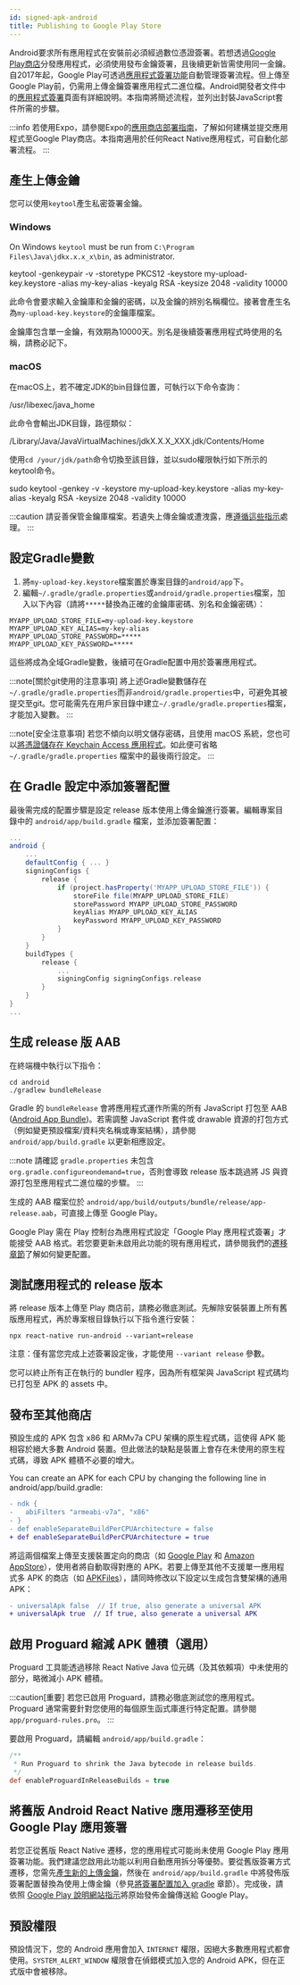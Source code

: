 ```yaml
---
id: signed-apk-android
title: Publishing to Google Play Store
---
```


Android要求所有應用程式在安裝前必須經過數位憑證簽署。若想透過[Google Play商店](https://play.google.com/store)分發應用程式，必須使用發布金鑰簽署，且後續更新皆需使用同一金鑰。自2017年起，Google Play可透過[應用程式簽署功能](https://developer.android.com/studio/publish/app-signing#app-signing-google-play)自動管理簽署流程。但上傳至Google Play前，仍需用上傳金鑰簽署應用程式二進位檔。Android開發者文件中的[應用程式簽署](https://developer.android.com/tools/publishing/app-signing.html)頁面有詳細說明。本指南將簡述流程，並列出封裝JavaScript套件所需的步驟。

:::info
若使用Expo，請參閱Expo的[應用商店部署指南](https://docs.expo.dev/distribution/app-stores/)，了解如何建構並提交應用程式至Google Play商店。本指南適用於任何React Native應用程式，可自動化部署流程。
:::

## 產生上傳金鑰

您可以使用`keytool`產生私密簽署金鑰。

### Windows

On Windows `keytool` must be run from `C:\Program Files\Java\jdkx.x.x_x\bin`, as administrator.

keytool -genkeypair -v -storetype PKCS12 -keystore my-upload-key.keystore -alias my-key-alias -keyalg RSA -keysize 2048 -validity 10000

此命令會要求輸入金鑰庫和金鑰的密碼，以及金鑰的辨別名稱欄位。接著會產生名為`my-upload-key.keystore`的金鑰庫檔案。

金鑰庫包含單一金鑰，有效期為10000天。別名是後續簽署應用程式時使用的名稱，請務必記下。

### macOS

在macOS上，若不確定JDK的bin目錄位置，可執行以下命令查詢：

/usr/libexec/java_home

此命令會輸出JDK目錄，路徑類似：

/Library/Java/JavaVirtualMachines/jdkX.X.X_XXX.jdk/Contents/Home

使用`cd /your/jdk/path`命令切換至該目錄，並以sudo權限執行如下所示的keytool命令。

sudo keytool -genkey -v -keystore my-upload-key.keystore -alias my-key-alias -keyalg RSA -keysize 2048 -validity 10000

:::caution
請妥善保管金鑰庫檔案。若遺失上傳金鑰或遭洩露，應[遵循這些指示](https://support.google.com/googleplay/android-developer/answer/7384423#reset)處理。
:::

## 設定Gradle變數

1. 將`my-upload-key.keystore`檔案置於專案目錄的`android/app`下。
2. 編輯`~/.gradle/gradle.properties`或`android/gradle.properties`檔案，加入以下內容（請將`*****`替換為正確的金鑰庫密碼、別名和金鑰密碼）：

```
MYAPP_UPLOAD_STORE_FILE=my-upload-key.keystore
MYAPP_UPLOAD_KEY_ALIAS=my-key-alias
MYAPP_UPLOAD_STORE_PASSWORD=*****
MYAPP_UPLOAD_KEY_PASSWORD=*****
```

這些將成為全域Gradle變數，後續可在Gradle配置中用於簽署應用程式。

:::note[關於git使用的注意事項]
將上述Gradle變數儲存在`~/.gradle/gradle.properties`而非`android/gradle.properties`中，可避免其被提交至git。您可能需先在用戶家目錄中建立`~/.gradle/gradle.properties`檔案，才能加入變數。
:::

:::note[安全注意事項]
若您不傾向以明文儲存密碼，且使用 macOS 系統，您也可以[將憑證儲存在 Keychain Access 應用程式](https://pilloxa.gitlab.io/posts/safer-passwords-in-gradle/)。如此便可省略 `~/.gradle/gradle.properties` 檔案中的最後兩行設定。
:::

## 在 Gradle 設定中添加簽署配置

最後需完成的配置步驟是設定 release 版本使用上傳金鑰進行簽署。編輯專案目錄中的 `android/app/build.gradle` 檔案，並添加簽署配置：

```groovy
...
android {
    ...
    defaultConfig { ... }
    signingConfigs {
        release {
            if (project.hasProperty('MYAPP_UPLOAD_STORE_FILE')) {
                storeFile file(MYAPP_UPLOAD_STORE_FILE)
                storePassword MYAPP_UPLOAD_STORE_PASSWORD
                keyAlias MYAPP_UPLOAD_KEY_ALIAS
                keyPassword MYAPP_UPLOAD_KEY_PASSWORD
            }
        }
    }
    buildTypes {
        release {
            ...
            signingConfig signingConfigs.release
        }
    }
}
...
```

## 生成 release 版 AAB

在終端機中執行以下指令：

```shell
cd android
./gradlew bundleRelease
```

Gradle 的 `bundleRelease` 會將應用程式運作所需的所有 JavaScript 打包至 AAB ([Android App Bundle](https://developer.android.com/guide/app-bundle))。若需調整 JavaScript 套件或 drawable 資源的打包方式（例如變更預設檔案/資料夾名稱或專案結構），請參閱 `android/app/build.gradle` 以更新相應設定。

:::note
請確認 `gradle.properties` 未包含 `org.gradle.configureondemand=true`，否則會導致 release 版本跳過將 JS 與資源打包至應用程式二進位檔的步驟。
:::

生成的 AAB 檔案位於 `android/app/build/outputs/bundle/release/app-release.aab`，可直接上傳至 Google Play。

Google Play 需在 Play 控制台為應用程式設定「Google Play 應用程式簽署」才能接受 AAB 格式。若您要更新未啟用此功能的現有應用程式，請參閱我們的[遷移章節](#migrating-old-android-react-native-apps-to-use-app-signing-by-google-play)了解如何變更配置。

## 測試應用程式的 release 版本

將 release 版本上傳至 Play 商店前，請務必徹底測試。先解除安裝裝置上所有舊版應用程式，再於專案根目錄執行以下指令進行安裝：

```shell
npx react-native run-android --variant=release
```

注意：僅有當您完成上述簽署設定後，才能使用 `--variant release` 參數。

您可以終止所有正在執行的 bundler 程序，因為所有框架與 JavaScript 程式碼均已打包至 APK 的 assets 中。

## 發布至其他商店

預設生成的 APK 包含 x86 和 ARMv7a CPU 架構的原生程式碼，這使得 APK 能相容於絕大多數 Android 裝置。但此做法的缺點是裝置上會存在未使用的原生程式碼，導致 APK 體積不必要的增大。

You can create an APK for each CPU by changing the following line in android/app/build.gradle:

```diff
- ndk {
-   abiFilters "armeabi-v7a", "x86"
- }
- def enableSeparateBuildPerCPUArchitecture = false
+ def enableSeparateBuildPerCPUArchitecture = true
```

將這兩個檔案上傳至支援裝置定向的商店（如 [Google Play](https://developer.android.com/google/play/publishing/multiple-apks.html) 和 [Amazon AppStore](https://developer.amazon.com/docs/app-submission/device-filtering-and-compatibility.html)），使用者將自動取得對應的 APK。若要上傳至其他不支援單一應用程式多 APK 的商店（如 [APKFiles](https://www.apkfiles.com/)），請同時修改以下設定以生成包含雙架構的通用 APK：

```diff
- universalApk false  // If true, also generate a universal APK
+ universalApk true  // If true, also generate a universal APK
```

## 啟用 Proguard 縮減 APK 體積（選用）

Proguard 工具能透過移除 React Native Java 位元碼（及其依賴項）中未使用的部分，略微減小 APK 體積。

:::caution[重要]
若您已啟用 Proguard，請務必徹底測試您的應用程式。Proguard 通常需要針對您使用的每個原生函式庫進行特定配置。請參閱 `app/proguard-rules.pro`。
:::

要啟用 Proguard，請編輯 `android/app/build.gradle`：

```groovy
/**
 * Run Proguard to shrink the Java bytecode in release builds.
 */
def enableProguardInReleaseBuilds = true
```

## 將舊版 Android React Native 應用遷移至使用 Google Play 應用簽署

若您正從舊版 React Native 遷移，您的應用程式可能尚未使用 Google Play 應用簽署功能。我們建議您啟用此功能以利用自動應用拆分等優勢。要從舊版簽署方式遷移，您需先[產生新的上傳金鑰](#generating-an-upload-key)，然後在 `android/app/build.gradle` 中將發佈版簽署配置替換為使用上傳金鑰（參見[將簽署配置加入 gradle](#adding-signing-config-to-your-apps-gradle-config) 章節）。完成後，請依照 [Google Play 說明網站指示](https://support.google.com/googleplay/android-developer/answer/7384423)將原始發佈金鑰傳送給 Google Play。

## 預設權限

預設情況下，您的 Android 應用會加入 `INTERNET` 權限，因絕大多數應用程式都會使用。`SYSTEM_ALERT_WINDOW` 權限會在偵錯模式加入您的 Android APK，但在正式版中會被移除。